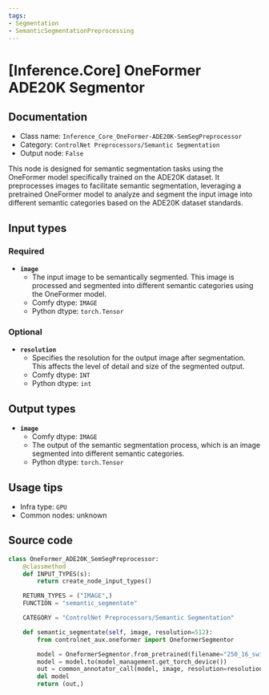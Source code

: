 ```yaml
---
tags:
- Segmentation
- SemanticSegmentationPreprocessing
---
```


# [Inference.Core] OneFormer ADE20K Segmentor
## Documentation
- Class name: `Inference_Core_OneFormer-ADE20K-SemSegPreprocessor`
- Category: `ControlNet Preprocessors/Semantic Segmentation`
- Output node: `False`

This node is designed for semantic segmentation tasks using the OneFormer model specifically trained on the ADE20K dataset. It preprocesses images to facilitate semantic segmentation, leveraging a pretrained OneFormer model to analyze and segment the input image into different semantic categories based on the ADE20K dataset standards.
## Input types
### Required
- **`image`**
    - The input image to be semantically segmented. This image is processed and segmented into different semantic categories using the OneFormer model.
    - Comfy dtype: `IMAGE`
    - Python dtype: `torch.Tensor`
### Optional
- **`resolution`**
    - Specifies the resolution for the output image after segmentation. This affects the level of detail and size of the segmented output.
    - Comfy dtype: `INT`
    - Python dtype: `int`
## Output types
- **`image`**
    - Comfy dtype: `IMAGE`
    - The output of the semantic segmentation process, which is an image segmented into different semantic categories.
    - Python dtype: `torch.Tensor`
## Usage tips
- Infra type: `GPU`
- Common nodes: unknown


## Source code
```python
class OneFormer_ADE20K_SemSegPreprocessor:
    @classmethod
    def INPUT_TYPES(s):
        return create_node_input_types()

    RETURN_TYPES = ("IMAGE",)
    FUNCTION = "semantic_segmentate"

    CATEGORY = "ControlNet Preprocessors/Semantic Segmentation"

    def semantic_segmentate(self, image, resolution=512):
        from controlnet_aux.oneformer import OneformerSegmentor

        model = OneformerSegmentor.from_pretrained(filename="250_16_swin_l_oneformer_ade20k_160k.pth")
        model = model.to(model_management.get_torch_device())
        out = common_annotator_call(model, image, resolution=resolution)
        del model
        return (out,)

```
